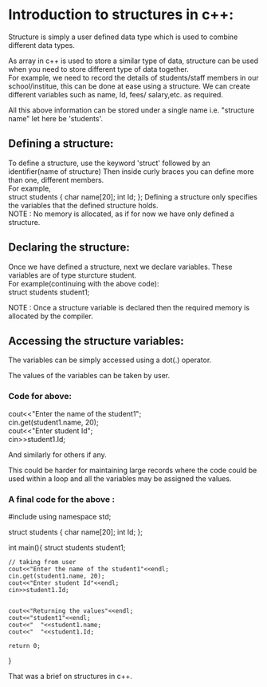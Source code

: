 <h1>Introduction to structures in c++:</h1>

Structure is simply a user defined data type which is used to combine different
data types.<br>

As array in c++ is used to store a similar type of data, structure can be used 
when you need to store different type of data together.<br>
For example, we need to record the details of students/staff members in our 
school/institue, this can be done at ease using a structure. We can create different 
variables such as name, Id, fees/ salary,etc. as required.<br>

All this above information can be stored under a single name i.e. "structure name" let 
here be 'students'.<br>

<h2>Defining a structure:</h2>
To define a structure, use the keyword 'struct' followed by an identifier(name of structure)
Then inside curly braces you can define more than one, different members.<br>
For example,<br>
struct students
{
    char name[20];
    int Id;
};
Defining a structure only specifies the variables that the defined structure holds.<br>
NOTE : No memory is allocated, as if for now we have only defined  a structure.

<h2>Declaring the structure:</h2>
Once we have defined a structure, next we declare variables. These variables are of type sturcture
student.<br>
For example(continuing with the above code):<br>
struct students student1;

NOTE : Once a structure variable is declared then the required memory is allocated by the compiler.<br>

<h2>Accessing the structure variables:</h2>
The variables can be simply accessed using a dot(.) operator.<br>

The values of the variables can  be taken by user.<br>
<h3>Code for above:</h3>
cout<<"Enter the name of the student1";<br>
cin.get(student1.name, 20);<br>
cout<<"Enter student Id";<br>
cin>>student1.Id;<br>

And similarly for others if any.<br>

This could be harder for maintaining large records where the code could be used within a loop and all 
the variables may be assigned the values.<br>


<h3>A final code for the above :</h3>

#include<iostream>
using namespace std;

struct students
{
    char name[20];
    int Id;
};

int main(){
    struct students student1;

    // taking from user
    cout<<"Enter the name of the student1"<<endl;
    cin.get(student1.name, 20);
    cout<<"Enter student Id"<<endl;
    cin>>student1.Id;


    cout<<"Returning the values"<<endl;
    cout<<"student1"<<endl;
    cout<<"  "<<student1.name;
    cout<<"  "<<student1.Id;
    
    return 0;
}


That was a brief on structures in c++.